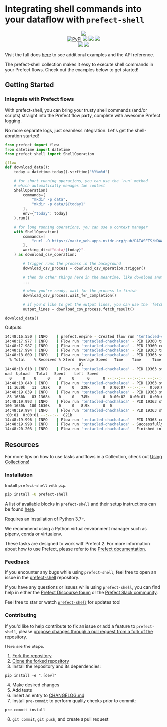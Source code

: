 # Integrating shell commands into your dataflow with `prefect-shell`

<p align="center">
    <img src="https://user-images.githubusercontent.com/15331990/216169092-20cc6e77-ee3b-4aef-a8e7-02747eb5a549.png">
    <br>
    <a href="https://pypi.python.org/pypi/prefect-shell/" alt="PyPI version">
        <img alt="PyPI" src="https://img.shields.io/pypi/v/prefect-shell?color=0052FF&labelColor=090422"></a>
    <a href="https://github.com/PrefectHQ/prefect-shell/" alt="Stars">
        <img src="https://img.shields.io/github/stars/PrefectHQ/prefect-shell?color=0052FF&labelColor=090422" /></a>
    <a href="https://pepy.tech/badge/prefect-shell/" alt="Downloads">
        <img src="https://img.shields.io/pypi/dm/prefect-shell?color=0052FF&labelColor=090422" /></a>
    <a href="https://github.com/PrefectHQ/prefect-shell/pulse" alt="Activity">
        <img src="https://img.shields.io/github/commit-activity/m/PrefectHQ/prefect-shell?color=0052FF&labelColor=090422" /></a>
    <br>
    <a href="https://prefect-community.slack.com" alt="Slack">
        <img src="https://img.shields.io/badge/slack-join_community-red.svg?color=0052FF&labelColor=090422&logo=slack" /></a>
    <a href="https://discourse.prefect.io/" alt="Discourse">
        <img src="https://img.shields.io/badge/discourse-browse_forum-red.svg?color=0052FF&labelColor=090422&logo=discourse" /></a>
</p>

Visit the full docs [here](https://PrefectHQ.github.io/prefect-shell) to see additional examples and the API reference.

The prefect-shell collection makes it easy to execute shell commands in your Prefect flows. Check out the examples below to get started!

## Getting Started

### Integrate with Prefect flows

With prefect-shell, you can bring your trusty shell commands (and/or scripts) straight into the Prefect flow party, complete with awesome Prefect logging.

No more separate logs, just seamless integration. Let's get the shell-abration started!

```python
from prefect import flow
from datetime import datetime
from prefect_shell import ShellOperation

@flow
def download_data():
    today = datetime.today().strftime("%Y%m%d")

    # for short running operations, you can use the `run` method
    # which automatically manages the context
    ShellOperation(
        commands=[
            "mkdir -p data",
            "mkdir -p data/${today}"
        ],
        env={"today": today}
    ).run()

    # for long running operations, you can use a context manager
    with ShellOperation(
        commands=[
            "curl -O https://masie_web.apps.nsidc.org/pub/DATASETS/NOAA/G02135/north/daily/data/N_seaice_extent_daily_v3.0.csv",
        ],
        working_dir=f"data/{today}",
    ) as download_csv_operation:

        # trigger runs the process in the background
        download_csv_process = download_csv_operation.trigger()

        # then do other things here in the meantime, like download another file
        ...

        # when you're ready, wait for the process to finish
        download_csv_process.wait_for_completion()

        # if you'd like to get the output lines, you can use the `fetch_result` method
        output_lines = download_csv_process.fetch_result()

download_data()
```

Outputs:
```bash
14:48:16.550 | INFO    | prefect.engine - Created flow run 'tentacled-chachalaca' for flow 'download-data'
14:48:17.977 | INFO    | Flow run 'tentacled-chachalaca' - PID 19360 triggered with 2 commands running inside the '.' directory.
14:48:17.987 | INFO    | Flow run 'tentacled-chachalaca' - PID 19360 completed with return code 0.
14:48:17.994 | INFO    | Flow run 'tentacled-chachalaca' - PID 19363 triggered with 1 commands running inside the PosixPath('data/20230201') directory.
14:48:18.009 | INFO    | Flow run 'tentacled-chachalaca' - PID 19363 stream output:
  % Total    % Received % Xferd  Average Speed   Time    Time     Time  Current
                                 Dl
14:48:18.010 | INFO    | Flow run 'tentacled-chachalaca' - PID 19363 stream output:
oad  Upload   Total   Spent    Left  Speed
  0     0    0     0    0     0      0      0 --:--:-- --:--:-- --:--:--     0
14:48:18.840 | INFO    | Flow run 'tentacled-chachalaca' - PID 19363 stream output:
 11 1630k   11  192k    0     0   229k      0  0:00:07 --:--:--  0:00:07  231k
14:48:19.839 | INFO    | Flow run 'tentacled-chachalaca' - PID 19363 stream output:
 83 1630k   83 1368k    0     0   745k      0  0:00:02  0:00:01  0:00:01  747k
14:48:19.993 | INFO    | Flow run 'tentacled-chachalaca' - PID 19363 stream output:
100 1630k  100 1630k    0     0   819k      0  0
14:48:19.994 | INFO    | Flow run 'tentacled-chachalaca' - PID 19363 stream output:
:00:01  0:00:01 --:--:--  821k
14:48:19.996 | INFO    | Flow run 'tentacled-chachalaca' - PID 19363 completed with return code 0.
14:48:19.998 | INFO    | Flow run 'tentacled-chachalaca' - Successfully closed all open processes.
14:48:20.203 | INFO    | Flow run 'tentacled-chachalaca' - Finished in state Completed()
```

## Resources

For more tips on how to use tasks and flows in a Collection, check out [Using Collections](https://orion-docs.prefect.io/collections/usage/)!

### Installation

Install `prefect-shell` with `pip`:

```bash
pip install -U prefect-shell
```

A list of available blocks in `prefect-shell` and their setup instructions can be found [here](https://PrefectHQ.github.io/prefect-shell/blocks-catalog).

Requires an installation of Python 3.7+.

We recommend using a Python virtual environment manager such as pipenv, conda or virtualenv.

These tasks are designed to work with Prefect 2. For more information about how to use Prefect, please refer to the [Prefect documentation](https://orion-docs.prefect.io/).

### Feedback

If you encounter any bugs while using `prefect-shell`, feel free to open an issue in the [prefect-shell](https://github.com/PrefectHQ/prefect-shell) repository.

If you have any questions or issues while using `prefect-shell`, you can find help in either the [Prefect Discourse forum](https://discourse.prefect.io/) or the [Prefect Slack community](https://prefect.io/slack).

Feel free to star or watch [`prefect-shell`](https://github.com/PrefectHQ/prefect-shell) for updates too!
 
### Contributing
 
If you'd like to help contribute to fix an issue or add a feature to `prefect-shell`, please [propose changes through a pull request from a fork of the repository](https://docs.github.com/en/pull-requests/collaborating-with-pull-requests/proposing-changes-to-your-work-with-pull-requests/creating-a-pull-request-from-a-fork).
 
Here are the steps:

1. [Fork the repository](https://docs.github.com/en/get-started/quickstart/fork-a-repo#forking-a-repository)
2. [Clone the forked repository](https://docs.github.com/en/get-started/quickstart/fork-a-repo#cloning-your-forked-repository)
3. Install the repository and its dependencies:
```
pip install -e ".[dev]"
```
4. Make desired changes
5. Add tests
6. Insert an entry to [CHANGELOG.md](https://github.com/PrefectHQ/prefect-shell/blob/main/CHANGELOG.md)
7. Install `pre-commit` to perform quality checks prior to commit:
```
pre-commit install
```
8. `git commit`, `git push`, and create a pull request
